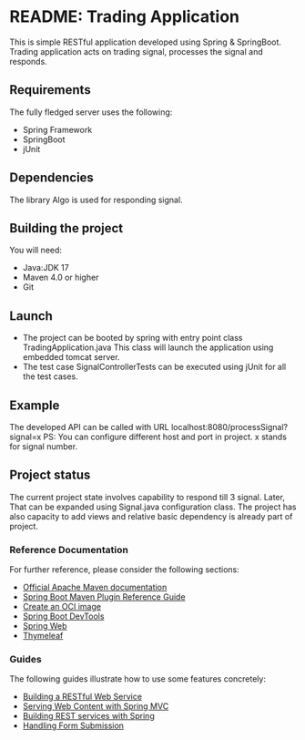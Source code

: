 # README: Trading Application
This is simple RESTful application developed using Spring & SpringBoot.
Trading application acts on trading signal, processes the signal and responds.


## Requirements

The fully fledged server uses the following:

* Spring Framework
* SpringBoot
* jUnit

## Dependencies
The library Algo is used for responding signal.

## Building the project
You will need:

*	Java:JDK 17
*	Maven 4.0 or higher
*	Git


## Launch
* The project can be booted by spring with entry point class TradingApplication.java
  This class will launch the application using embedded tomcat server.
* The test case SignalControllerTests can be executed using jUnit for all the test cases.

## Example
The developed API can be called with URL localhost:8080/processSignal?signal=x
PS: You can configure different host and port in project. x stands for signal number.

## Project status
The current project state involves capability to respond till 3 signal.
Later, That can be expanded using Signal.java configuration class. 
The project has also capacity to add views and relative basic dependency is already part of project. 


### Reference Documentation
For further reference, please consider the following sections:

* [Official Apache Maven documentation](https://maven.apache.org/guides/index.html)
* [Spring Boot Maven Plugin Reference Guide](https://docs.spring.io/spring-boot/docs/3.0.4/maven-plugin/reference/html/)
* [Create an OCI image](https://docs.spring.io/spring-boot/docs/3.0.4/maven-plugin/reference/html/#build-image)
* [Spring Boot DevTools](https://docs.spring.io/spring-boot/docs/3.0.4/reference/htmlsingle/#using.devtools)
* [Spring Web](https://docs.spring.io/spring-boot/docs/3.0.4/reference/htmlsingle/#web)
* [Thymeleaf](https://docs.spring.io/spring-boot/docs/3.0.4/reference/htmlsingle/#web.servlet.spring-mvc.template-engines)

### Guides
The following guides illustrate how to use some features concretely:

* [Building a RESTful Web Service](https://spring.io/guides/gs/rest-service/)
* [Serving Web Content with Spring MVC](https://spring.io/guides/gs/serving-web-content/)
* [Building REST services with Spring](https://spring.io/guides/tutorials/rest/)
* [Handling Form Submission](https://spring.io/guides/gs/handling-form-submission/)

